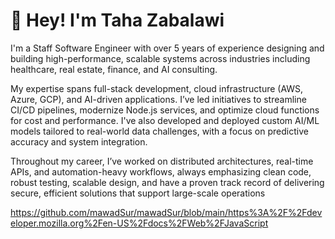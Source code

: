 # 👋 Hey! I'm Taha Zabalawi

I'm a Staff Software Engineer with over 5 years of experience designing and building high-performance, scalable systems across industries including healthcare, real estate, finance, and AI consulting.

My expertise spans full-stack development, cloud infrastructure (AWS, Azure, GCP), and AI-driven applications. I’ve led initiatives to streamline CI/CD pipelines, modernize Node.js services, and optimize cloud functions for cost and performance. I've also developed and deployed custom AI/ML models tailored to real-world data challenges, with a focus on predictive accuracy and system integration.

Throughout my career, I’ve worked on distributed architectures, real-time APIs, and automation-heavy workflows, always emphasizing clean code, robust testing, scalable design, and have a proven track record of delivering secure, efficient solutions that support large-scale operations


  
https://github.com/mawadSur/mawadSur/blob/main/https%3A%2F%2Fdeveloper.mozilla.org%2Fen-US%2Fdocs%2FWeb%2FJavaScript
